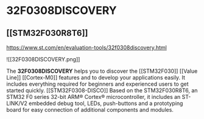 # 32F0308DISCOVERY
## [[STM32F030R8T6]]

https://www.st.com/en/evaluation-tools/32f0308discovery.html

![[32F0308DISCOVERY.png]]

The **32F0308DISCOVERY** helps you to discover the [[STM32F030]] [[Value Line]] [[Cortex-M0]] features and to develop your applications easily. It includes everything required for beginners and experienced users to get started quickly. [[STM32F0308-DISCO]] Based on the STM32F030R8T6, an STM32 F0 series 32-bit ARM® Cortex® microcontroller, it includes an ST-LINK/V2 embedded debug tool, LEDs, push-buttons and a prototyping board for easy connection of additional components and modules.

